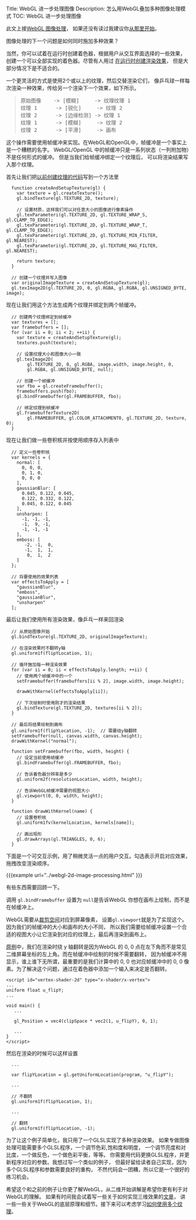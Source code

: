 Title: WebGL 进一步处理图像
Description: 怎么用WebGL叠加多种图像处理模式
TOC: WebGL 进一步处理图像


此文上接[WebGL 图像处理](webgl-image-processing.html)，
如果还没有读过我建议你[从那里开始](webgl-image-processing.html)。

图像处理的下一个问题是如何同时施加多种效果？

当然，你可以试着在运行时创建着色器，根据用户从交互界面选择的一些效果，
创建一个可以全部实现的着色器。尽管有人用过
[在运行时创建渲染效果](https://www.youtube.com/watch?v=cQUn0Zeh-0Q)，
但是大部分情况下是不适合的。

一个更灵活的方式是使用2个或以上的纹理，然后交替渲染它们，
像乒乓球一样每次渲染一种效果，传给另一个渲染下一个效果，如下所示。

<blockquote><pre>原始图像    -&gt; [模糊]     -&gt; 纹理纹理 1
纹理 1      -&gt; [锐化]     -&gt; 纹理 2
纹理 2      -&gt; [边缘检测] -&gt; 纹理 1
纹理 1      -&gt; [模糊]     -&gt; 纹理 2
纹理 2      -&gt; [平滑]     -&gt; 画布</pre></blockquote>

这个操作需要使用帧缓冲来实现。在WebGL和OpenGL中，帧缓冲是一个事实上是一个糟糕的名字。
WebGL/OpenGL 中的帧缓冲只是一系列状态（一列附加物）不是任何形式的缓冲。
但是当我们给帧缓冲绑定一个纹理后，
可以将渲染结果写入那个纹理。

首先让我们把[以前创建纹理的代码](webgl-image-processing.html)写到一个方法里

```
  function createAndSetupTexture(gl) {
    var texture = gl.createTexture();
    gl.bindTexture(gl.TEXTURE_2D, texture);

    // 设置材质，这样我们可以对任意大小的图像进行像素操作
    gl.texParameteri(gl.TEXTURE_2D, gl.TEXTURE_WRAP_S, gl.CLAMP_TO_EDGE);
    gl.texParameteri(gl.TEXTURE_2D, gl.TEXTURE_WRAP_T, gl.CLAMP_TO_EDGE);
    gl.texParameteri(gl.TEXTURE_2D, gl.TEXTURE_MIN_FILTER, gl.NEAREST);
    gl.texParameteri(gl.TEXTURE_2D, gl.TEXTURE_MAG_FILTER, gl.NEAREST);

    return texture;
  }

  // 创建一个纹理并写入图像
  var originalImageTexture = createAndSetupTexture(gl);
  gl.texImage2D(gl.TEXTURE_2D, 0, gl.RGBA, gl.RGBA, gl.UNSIGNED_BYTE, image);
```

现在让我们用这个方法生成两个纹理并绑定到两个帧缓冲。

```
  // 创建两个纹理绑定到帧缓冲
  var textures = [];
  var framebuffers = [];
  for (var ii = 0; ii < 2; ++ii) {
    var texture = createAndSetupTexture(gl);
    textures.push(texture);

    // 设置纹理大小和图像大小一致
    gl.texImage2D(
        gl.TEXTURE_2D, 0, gl.RGBA, image.width, image.height, 0,
        gl.RGBA, gl.UNSIGNED_BYTE, null);

    // 创建一个帧缓冲
    var fbo = gl.createFramebuffer();
    framebuffers.push(fbo);
    gl.bindFramebuffer(gl.FRAMEBUFFER, fbo);

    // 绑定纹理到帧缓冲
    gl.framebufferTexture2D(
        gl.FRAMEBUFFER, gl.COLOR_ATTACHMENT0, gl.TEXTURE_2D, texture, 0);
  }
```

现在让我们做一些卷积核并按使用顺序存入列表中

```
  // 定义一些卷积核
  var kernels = {
    normal: [
      0, 0, 0,
      0, 1, 0,
      0, 0, 0
    ],
    gaussianBlur: [
      0.045, 0.122, 0.045,
      0.122, 0.332, 0.122,
      0.045, 0.122, 0.045
    ],
    unsharpen: [
      -1, -1, -1,
      -1,  9, -1,
      -1, -1, -1
    ],
    emboss: [
       -2, -1,  0,
       -1,  1,  1,
        0,  1,  2
    ]
  };

  // 将要使用的效果列表
  var effectsToApply = [
    "gaussianBlur",
    "emboss",
    "gaussianBlur",
    "unsharpen"
  ];
```

最后让我们使用所有渲染效果，像乒乓一样来回渲染

```
  // 从原始图像开始
  gl.bindTexture(gl.TEXTURE_2D, originalImageTexture);

  // 在渲染效果时不翻转y轴
  gl.uniform1f(flipYLocation, 1);

  // 循环施加每一种渲染效果
  for (var ii = 0; ii < effectsToApply.length; ++ii) {
    // 使用两个帧缓冲中的一个
    setFramebuffer(framebuffers[ii % 2], image.width, image.height);

    drawWithKernel(effectsToApply[ii]);

    // 下次绘制时使用刚才的渲染结果
    gl.bindTexture(gl.TEXTURE_2D, textures[ii % 2]);
  }

  // 最后将结果绘制到画布
  gl.uniform1f(flipYLocation, -1);  // 需要绕y轴翻转
  setFramebuffer(null, canvas.width, canvas.height);
  drawWithKernel("normal");

  function setFramebuffer(fbo, width, height) {
    // 设定当前使用帧缓冲
    gl.bindFramebuffer(gl.FRAMEBUFFER, fbo);

    // 告诉着色器分辨率是多少
    gl.uniform2f(resolutionLocation, width, height);

    // 告诉WebGL帧缓冲需要的视图大小
    gl.viewport(0, 0, width, height);
  }

  function drawWithKernel(name) {
    // 设置卷积核
    gl.uniform1fv(kernelLocation, kernels[name]);

    // 画出矩形
    gl.drawArrays(gl.TRIANGLES, 0, 6);
  }
```

下面是一个可交互示例，用了稍微灵活一点的用户交互。勾选表示开启对应效果，
拖拽改变渲染顺序。

{{{example url="../webgl-2d-image-processing.html" }}}

有些东西需要回顾一下。

调用 <code>gl.bindFramebuffer</code> 设置为 <code>null</code>是告诉WebGL
你想在画布上绘制，而不是在帧缓冲上。

WebGL需要从[裁剪空间](webgl-fundamentals.html)对应到屏幕像素，
设置<code>gl.viewport</code>就是为了实现这个。因为我们的帧缓冲的大小和画布的大小不同，
所以我们需要给帧缓冲设置一个合适的视图大小让它渲染到对应的纹理上，最后再渲染到画布上。

[原例](webgl-fundamentals.html)中，我们在渲染时绕 y 轴翻转是因为WebGL
的 0, 0 点在左下角而不是常见二维屏幕坐标的左上角。而在帧缓冲中绘制的时候不需要翻转，
因为帧缓冲不用显示，谁上谁下无所谓，最重要的是我们计算中的 0, 0 也对应帧缓冲中的 0, 0
像素。为了解决这个问题，通过在着色器中添加一个输入来决定是否翻转。

```
<script id="vertex-shader-2d" type="x-shader/x-vertex">
...
uniform float u_flipY;
...

void main() {
   ...

   gl_Position = vec4(clipSpace * vec2(1, u_flipY), 0, 1);

   ...
}
</script>
```

然后在渲染的时候可以这样设置

```
  ...

  var flipYLocation = gl.getUniformLocation(program, "u_flipY");

  ...

  // 不翻转
  gl.uniform1f(flipYLocation, 1);

  ...

  // 翻转
  gl.uniform1f(flipYLocation, -1);

```

为了让这个例子简单化，我只用了一个GLSL实现了多种渲染效果。
如果专做图像处理可能需要多个GLSL程序，一个调节色彩,饱和度和明度，
一个调节亮度和对比度，一个做反色，一个做色彩平衡，等等。
你需要用代码更换GLSL程序，并更新程序对应的参数。我想过写一个类似的例子，
但最好留给读者自己实现，因为多个GLSL程序和参数需要良好的重构，
不然代码会一团糟，所以它是一个很好的练习机会。

希望这个和之前的例子让你更了解WebGL，从二维开始讲解是希望你更有利于对WebGL的理解。
如果有时间我会试着写一些关于如何实现三维效果的[文章](webgl-2d-translation.html)，
讲一些一些关于WebGL的底层原理和细节。接下来可以考虑学习[如何使用多个纹理](webgl-2-textures.html)。


